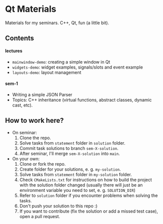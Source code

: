 # Qt Materials
Materials for my seminars. C++, Qt, fun (a little bit).

## Contents

#### lectures
- `mainwindow-demo`: creating a simple window in Qt
- `widgets-demo`: widget examples, signals/slots and event example
- `layouts-demo`: layout management

#### sem-1
- Writing a simple JSON Parser
- Topics: C++ inheritance (virtual functions, abstract classes, dynamic cast, etc).

## How to work here?
- On seminar:
  1. Clone the repo.
  2. Solve tasks from `statement` folder in `solution` folder.
  3. Commit task solutions to branch `sem-X-solution`.
  4. After seminar, I'll merge `sem-X-solution` into `main`.
- On your own:
  1. Clone or fork the repo.
  2. Create folder for your solutions, e. g. `my-solution`.
  3. Solve tasks from `statement` folder in `my-solution` folder.
  4. Check `CMakeLists.txt` for instructions on how to build the project with the solution folder changed (usually there will just be an environment variable you need to set, e. g. `SOLUTION_DIR`)
  5. Refer to `solution` folder if you encounter problems when solving the tasks.
  6. Don't push your solution to this repo :)
  7. If you want to contribute (fix the solution or add a missed test case), open a pull request.
